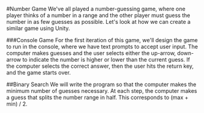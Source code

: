 #Number Game
We've all played a number-guessing game, where one player thinks of a number in a range and the other player must guess the number in as few guesses as possible.  Let's look at how we can create a similar game using Unity.

###Console Game
For the first iteration of this game, we'll design the game to run in the console, where we have text prompts to accept user input. The computer makes guesses and the user selects either the up-arrow, down-arrow to indicate the number is higher or lower than the current guess.  If the computer selects the correct answer, then the user hits the return key, and the game starts over.  

##Binary Search
We will write the program so that the computer makes the minimum number of guesses necessary.  At each step, the computer makes a guess that splits the number range in half.  This corresponds to (max + min) / 2.


